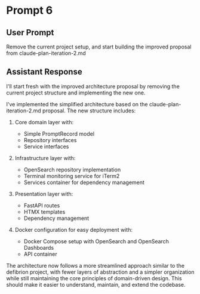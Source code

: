 # Prompt 6

## User Prompt
Remove the current project setup, and start building the improved proposal from claude-plan-iteration-2.md

## Assistant Response
I'll start fresh with the improved architecture proposal by removing the current project structure and implementing the new one.

I've implemented the simplified architecture based on the claude-plan-iteration-2.md proposal. The new structure includes:

1. Core domain layer with:
   - Simple PromptRecord model
   - Repository interfaces
   - Service interfaces

2. Infrastructure layer with:
   - OpenSearch repository implementation
   - Terminal monitoring service for iTerm2
   - Services container for dependency management

3. Presentation layer with:
   - FastAPI routes
   - HTMX templates
   - Dependency management

4. Docker configuration for easy deployment with:
   - Docker Compose setup with OpenSearch and OpenSearch Dashboards
   - API container

The architecture now follows a more streamlined approach similar to the defibrion project, with fewer layers of abstraction and a simpler organization while still maintaining the core principles of domain-driven design. This should make it easier to understand, maintain, and extend the codebase.